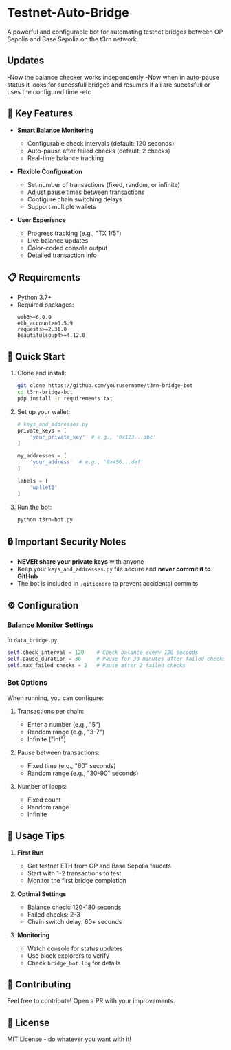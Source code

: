 # Testnet-Auto-Bridge

A powerful and configurable bot for automating testnet bridges between OP Sepolia and Base Sepolia on the t3rn network.

## Updates
-Now the balance checker works independently
-Now when in auto-pause status it looks for sucessfull bridges and resumes if all are sucessfull or uses the configured time
-etc

## 🌟 Key Features

- **Smart Balance Monitoring**
  - Configurable check intervals (default: 120 seconds)
  - Auto-pause after failed checks (default: 2 checks)
  - Real-time balance tracking

- **Flexible Configuration**
  - Set number of transactions (fixed, random, or infinite)
  - Adjust pause times between transactions
  - Configure chain switching delays
  - Support multiple wallets

- **User Experience**
  - Progress tracking (e.g., "TX 1/5")
  - Live balance updates
  - Color-coded console output
  - Detailed transaction info

## 📋 Requirements

- Python 3.7+
- Required packages:
  ```
  web3>=6.0.0
  eth_account>=0.5.9
  requests>=2.31.0
  beautifulsoup4>=4.12.0
  ```

## 🚀 Quick Start

1. Clone and install:
   ```bash
   git clone https://github.com/yourusername/t3rn-bridge-bot
   cd t3rn-bridge-bot
   pip install -r requirements.txt
   ```

2. Set up your wallet:
   ```python
   # keys_and_addresses.py
   private_keys = [
       'your_private_key'  # e.g., '0x123...abc'
   ]
   
   my_addresses = [
       'your_address'  # e.g., '0x456...def'
   ]
   
   labels = [
       'wallet1'
   ]
   ```

3. Run the bot:
   ```bash
   python t3rn-bot.py
   ```

## 🔒 Important Security Notes

- **NEVER share your private keys** with anyone
- Keep your `keys_and_addresses.py` file secure and **never commit it to GitHub**
- The bot is included in `.gitignore` to prevent accidental commits

## ⚙️ Configuration

### Balance Monitor Settings
In `data_bridge.py`:
```python
self.check_interval = 120    # Check balance every 120 seconds
self.pause_duration = 30     # Pause for 30 minutes after failed checks
self.max_failed_checks = 2   # Pause after 2 failed checks
```

### Bot Options
When running, you can configure:
1. Transactions per chain:
   - Enter a number (e.g., "5")
   - Random range (e.g., "3-7")
   - Infinite ("inf")

2. Pause between transactions:
   - Fixed time (e.g., "60" seconds)
   - Random range (e.g., "30-90" seconds)

3. Number of loops:
   - Fixed count
   - Random range
   - Infinite

## 📝 Usage Tips

1. **First Run**
   - Get testnet ETH from OP and Base Sepolia faucets
   - Start with 1-2 transactions to test
   - Monitor the first bridge completion

2. **Optimal Settings**
   - Balance check: 120-180 seconds
   - Failed checks: 2-3
   - Chain switch delay: 60+ seconds

3. **Monitoring**
   - Watch console for status updates
   - Use block explorers to verify
   - Check `bridge_bot.log` for details

## 🤝 Contributing

Feel free to contribute! Open a PR with your improvements.

## 📄 License

MIT License - do whatever you want with it!
